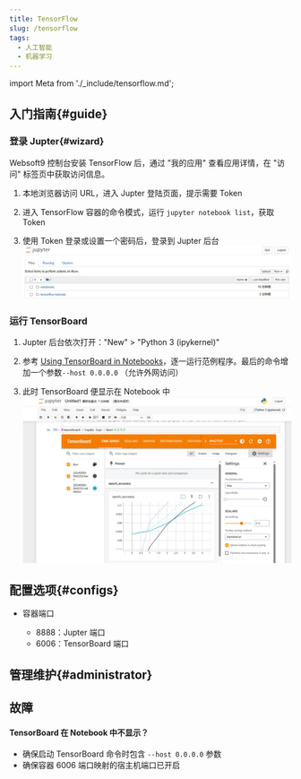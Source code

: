 ```yaml
---
title: TensorFlow
slug: /tensorflow
tags:
  - 人工智能
  - 机器学习
---
```


import Meta from './_include/tensorflow.md';

<Meta name="meta" />

## 入门指南{#guide}

### 登录 Jupter{#wizard}

Websoft9 控制台安装 TensorFlow 后，通过 "我的应用" 查看应用详情，在 "访问" 标签页中获取访问信息。  

1. 本地浏览器访问 URL，进入 Jupter 登陆页面，提示需要 Token

2. 进入 TensorFlow 容器的命令模式，运行 `jupyter notebook list`，获取 Token

3. 使用 Token 登录或设置一个密码后，登录到 Jupter 后台
   ![](./assets/tensorflow-jupter-websoft9.png)

### 运行 TensorBoard

1. Jupter 后台依次打开："New" > "Python 3 (ipykernel)"

2. 参考 [Using TensorBoard in Notebooks](https://tensorflow.google.cn/tensorboard/tensorboard_in_notebooks)，逐一运行范例程序。最后的命令增加一个参数`--host 0.0.0.0` （允许外网访问）

4. 此时 TensorBoard 便显示在 Notebook 中
   ![](./assets/tensorflow-dashjupter-websoft9.png)


## 配置选项{#configs}

- 容器端口

  - 8888：Jupter 端口
  - 6006：TensorBoard 端口

## 管理维护{#administrator}

## 故障

#### TensorBoard 在 Notebook 中不显示？

- 确保启动 TensorBoard 命令时包含 `--host 0.0.0.0` 参数
- 确保容器 6006 端口映射的宿主机端口已开启
